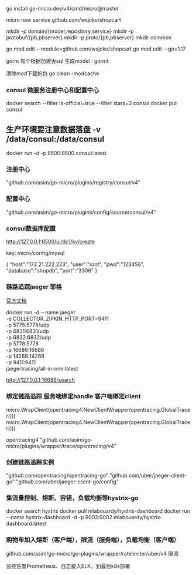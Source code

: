 go install go-micro.dev/v4/cmd/micro@master

micro new service github.com/wsjcko/shopcart

mkdir -p domain/{model,repository,service} 
mkdir -p protobuf/{pb,pbserver} 
mkdir -p proto/{pb,pbserver}
mkdir common

go mod edit --module=github.com/wsjcko/shopcart
go mod edit --go=1.17  

gorm 有个根据创建表sql 生成model  : gormt

清除mod下载的包
go clean -modcache


### consul 微服务注册中心和配置中心
docker search --filter is-official=true --filter stars=3 consul
docker pull consul

## 生产环境要注意数据落盘  -v /data/consul:/data/consul
docker run -d -p 8500:8500 consul:latest 

### 注册中心
"github.com/asim/go-micro/plugins/registry/consul/v4"

### 配置中心
"github.com/asim/go-micro/plugins/config/source/consul/v4"

### consul数据库配置
http://127.0.0.1:8500/ui/dc1/kv/create

key: micro/config/mysql

{
  "host":"172.21.222.223",
  "user":"root",
  "pwd":"123456",
  "database":"shopdb",
  "port":"3306"
}

### 链路追踪jaeger 耶格 
[官方文档](https://www.jaegertracing.io/docs/1.32/)

docker run -d --name jaeger \
  -e COLLECTOR_ZIPKIN_HTTP_PORT=9411 \
  -p 5775:5775/udp \
  -p 6831:6831/udp \
  -p 6832:6832/udp \
  -p 5778:5778 \
  -p 16686:16686 \
  -p 14268:14268 \
  -p 9411:9411 \
  jaegertracing/all-in-one:latest

  http://127.0.0.1:16686/search


### 绑定链路追踪 服务端绑定handle 客户端绑定client
micro.WrapClient(opentracing4.NewClientWrapper(opentracing.GlobalTracer()))
micro.WrapClient(opentracing4.NewClientWrapper(opentracing.GlobalTracer()))

opentracing4 "github.com/asim/go-micro/plugins/wrapper/trace/opentracing/v4"

### 创建链路追踪实例
"github.com/opentracing/opentracing-go"
"github.com/uber/jaeger-client-go"
"github.com/uber/jaeger-client-go/config"


### 集流量控制、熔断、容错，负载均衡等hystrix-go
docker search hystrix
docker pull mlabouardy/hystrix-dashboard
docker run --name hystrix-dashboard -d -p 9002:9002 mlabouardy/hystrix-dashboard:latest


### 购物车加入熔断（客户端），限流（服务端），负载均衡（客户端）

github.com/asim/go-micro/go-plugins/wrapper/ratelimiter/uber/v4 限流










  监控告警Prometheus、日志接入ELK，到最后k8s部署